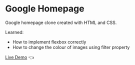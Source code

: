 # Google Homepage

Google homepage clone created with HTML and CSS.

Learned:
- How to implement flexbox correctly
- How to change the colour of images using filter property

[Live Demo](https://itsmattg.github.io/google-homepage/) :point_left:
